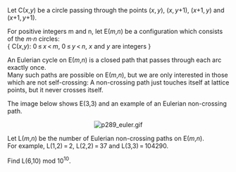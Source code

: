 <p>Let C(<var>x</var>,<var>y</var>) be a circle passing through the points (<var>x</var>, <var>y</var>), (<var>x</var>, <var>y</var>+1), (<var>x</var>+1, <var>y</var>) and (<var>x</var>+1, <var>y</var>+1).</p>

<p>For positive integers m and n, let E(<var>m</var>,<var>n</var>) be a configuration which consists of the <var>m</var>·<var>n</var> circles:<br />
{ C(<var>x</var>,<var>y</var>): 0 ≤ <var>x</var> &lt; <var>m</var>, 0 ≤ <var>y</var> &lt; <var>n</var>, <var>x</var> and <var>y</var> are integers }</p>

<p>An Eulerian cycle on E(<var>m</var>,<var>n</var>) is a closed path that passes through each arc exactly once.<br />
Many such paths are possible on E(<var>m</var>,<var>n</var>), but we are only interested in those which are not self-crossing: 
A non-crossing path just touches itself at lattice points, but it never crosses itself.</p>

<p>The image below shows E(3,3) and an example of an Eulerian non-crossing path.<br /></p><div align="center"><img src="project/images/p289_euler.gif" alt="p289_euler.gif" /></div>

<p>Let L(<var>m</var>,<var>n</var>) be the number of Eulerian non-crossing paths on E(<var>m</var>,<var>n</var>).<br />
For example, L(1,2) = 2, L(2,2) = 37 and L(3,3) = 104290.</p>

<p>Find L(6,10) mod 10<sup>10</sup>.</p>
